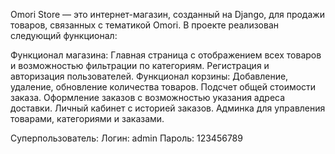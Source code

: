 Omori Store — это интернет-магазин, созданный на Django, для продажи товаров, связанных с тематикой Omori. В проекте реализован следующий функционал:

Функционал магазина:
Главная страница с отображением всех товаров и возможностью фильтрации по категориям.
Регистрация и авторизация пользователей.
Функционал корзины:
Добавление, удаление, обновление количества товаров.
Подсчет общей стоимости заказа.
Оформление заказов с возможностью указания адреса доставки.
Личный кабинет с историей заказов.
Админка для управления товарами, категориями и заказами.

Суперпользователь:
Логин: admin
Пароль: 123456789
